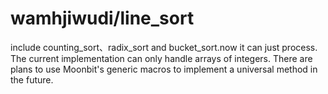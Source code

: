 # wamhjiwudi/line_sort

include counting_sort、radix_sort and bucket_sort.now it can just process.
The current implementation can only handle arrays of integers. There are plans to use Moonbit's generic macros to implement a universal method in the future.